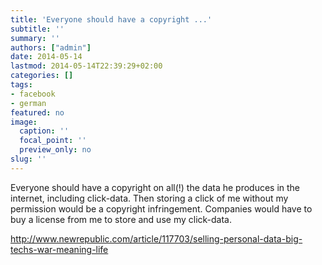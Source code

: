 ```yaml
---
title: 'Everyone should have a copyright ...'
subtitle: ''
summary: ''
authors: ["admin"]
date: 2014-05-14
lastmod: 2014-05-14T22:39:29+02:00
categories: []
tags:
- facebook
- german
featured: no
image:
  caption: ''
  focal_point: ''
  preview_only: no
slug: ''
---
```

Everyone should have a copyright on all(!) the data he produces in the internet, including click-data. Then storing a click of me without my permission would be a copyright infringement. Companies would have to buy a license from me to store and use my click-data.

http://www.newrepublic.com/article/117703/selling-personal-data-big-techs-war-meaning-life


